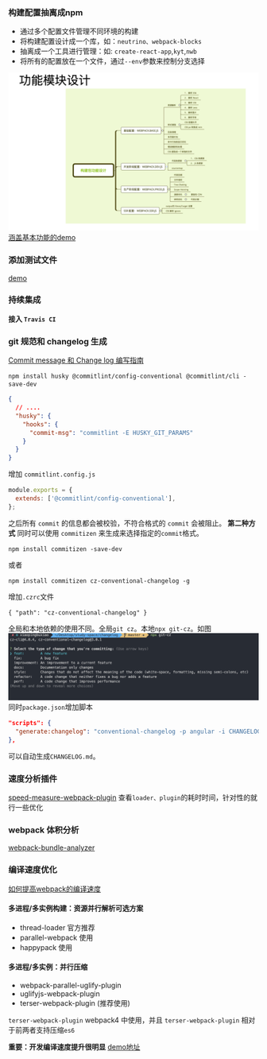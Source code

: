 
### 构建配置抽离成npm
* 通过多个配置文件管理不同环境的构建
* 将构建配置设计成一个库，如：`neutrino、webpack-blocks`
* 抽离成一个工具进行管理：如: `create-react-app`,`kyt`,`nwb`
* 将所有的配置放在一个文件，通过`--env`参数来控制分支选择

![功能模块设计](./功能模块设计.png)
[涵盖基本功能的demo](https://github.com/xiaopingbuxiao/webpack/tree/master/my-project)


### 添加测试文件

[demo](https://github.com/xiaopingbuxiao/webpack/tree/master/my-project02)


### 持续集成

**接入 `Travis CI`**


### git 规范和 changelog 生成

[Commit message 和 Change log 编写指南](https://www.ruanyifeng.com/blog/2016/01/commit_message_change_log.html)

```shell
npm install husky @commitlint/config-conventional @commitlint/cli -save-dev
```
```json package.json
{
  // ....
  "husky": {
    "hooks": {
      "commit-msg": "commitlint -E HUSKY_GIT_PARAMS"
    }
  }
}
```

增加 `commitlint.config.js` 
```js
module.exports = {
  extends: ['@commitlint/config-conventional'],
};
```
之后所有 `commit` 的信息都会被校验，不符合格式的 `commit` 会被阻止。
**第二种方式**
同时可以使用 `commitizen` 来生成来选择指定的`commit`格式。
```shell
npm install commitizen -save-dev
```
或者 
```
npm install commitizen cz-conventional-changelog -g
```
增加`.czrc`文件
```
{ "path": "cz-conventional-changelog" }
```
全局和本地依赖的使用不同。全局`git cz`。本地`npx git-cz`。如图
![](./git.png)
同时`package.json`增加脚本
```json package.json
"scripts": {
  "generate:changelog": "conventional-changelog -p angular -i CHANGELOG.md -s"
},
```
可以自动生成`CHANGELOG.md`。


### 速度分析插件
[speed-measure-webpack-plugin](https://www.npmjs.com/package/speed-measure-webpack-plugin)
查看`loader、plugin`的耗时时间，针对性的就行一些优化


### webpack 体积分析
[webpack-bundle-analyzer](https://www.npmjs.com/package/webpack-bundle-analyzer)


### 编译速度优化
[如何提高webpack的编译速度](https://github.com/ly2011/blog/issues/44)

#### 多进程/多实例构建：资源并行解析可选方案
* thread-loader 官方推荐
* parallel-webpack 使用
* happypack 使用

#### 多进程/多实例：并行压缩
* webpack-parallel-uglify-plugin 
* uglifyjs-webpack-plugin
* terser-webpack-plugin (推荐使用)

`terser-webpack-plugin` webpack4 中使用，并且 `terser-webpack-plugin` 相对于前两者支持压缩`es6`



**重要：开发编译速度提升很明显**
[demo地址](https://github.com/xiaopingbuxiao/webpack/tree/master/my-project02)



